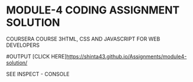 # MODULE-4 CODING ASSIGNMENT SOLUTION

COURSERA COURSE 3HTML, CSS AND JAVASCRIPT FOR WEB DEVELOPERS

#OUTPUT [CLICK HERE]https://shinta43.github.io/Assignments/module4-solution/

SEE INSPECT - CONSOLE
